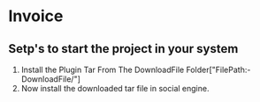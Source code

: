 <h1>Invoice</h1>

<h2>Setp's to start the project in your system</h2>

1. Install the Plugin Tar From The DownloadFile Folder["FilePath:- DownloadFile/"]
2. Now install the downloaded tar file in social engine.
